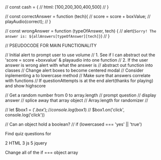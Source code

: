 // const cash = {
//     html: [100,200,300,400,500]
// }

// const correctAnswer = function (tech){
//     score = score + boxValue;
//     playAudio(correct);
// }

// const wrongAnswer = function (typeOfAnswer, tech) {
//     alert(`Sorry! The answer is: ${allAnswers[typeOfAnswer][tech]}`)
// }

// PSEUDOCODE FOR MAIN FUNCTIONALITY

// Initial alert to prompt user to use volume
// 1. See if I can abstract out the 'score = score +boxvalue' & playaudio into one function
// 2. If the user answer is wrong alert with what the answer is 
// abstract out function into classes
// Change alert boxes to become centered modal
// Consider inplementing a to lowercase method
// Make sure that answers correlate with functions 
// If questionAttempts is at the end alert(thanks for playing) and show highscore

// Get a random number from 0 to array.length
// prompt question
// display answer
// splice away that array object
// Array.length for randomizer
// 

// let $box1 = $('.box');
// console.log($box1)
// $box1.on('click', console.log('click'))

// Can an object hold a boolean?
// if (lowercased === 'yes' || 'true')


Find quiz questions for 

2 HTML
3 js
5 jquery

Change all of the if === object array

